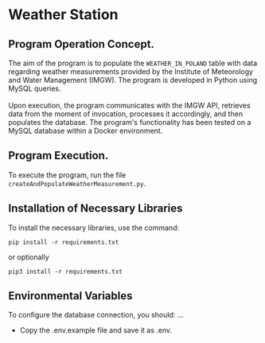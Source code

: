 # Weather Station

## Program Operation Concept.

The aim of the program is to populate the `WEATHER_IN_POLAND` table with data regarding weather measurements provided by the Institute of Meteorology and Water Management (IMGW). The program is developed in Python using MySQL queries.</br>
</br>
Upon execution, the program communicates with the IMGW API, retrieves data from the moment of invocation, processes it accordingly, and then populates the database. The program's functionality has been tested on a MySQL database within a Docker environment.

## Program Execution.

To execute the program, run the file `createAndPopulateWeatherMeasurement.py`.

## Installation of Necessary Libraries

To install the necessary libraries, use the command:

```shell
pip install -r requirements.txt

```

or optionally

```shell
pip3 install -r requirements.txt

```

## Environmental Variables

To configure the database connection, you should:
...
- Copy the .env.example file and save it as .env.
